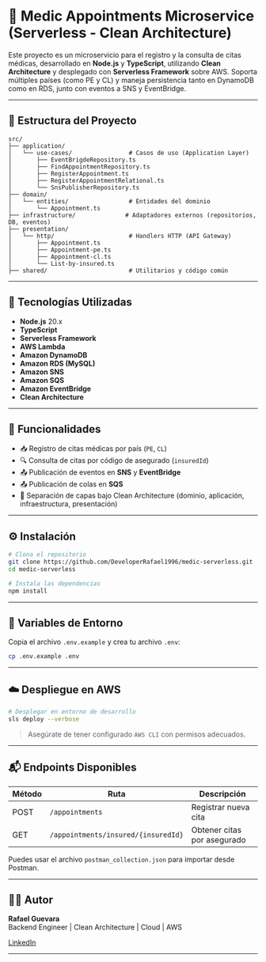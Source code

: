 # 🏥 Medic Appointments Microservice (Serverless - Clean Architecture)

Este proyecto es un microservicio para el registro y la consulta de citas médicas, desarrollado en **Node.js** y **TypeScript**, utilizando **Clean Architecture** y desplegado con **Serverless Framework** sobre AWS. Soporta múltiples países (como PE y CL) y maneja persistencia tanto en DynamoDB como en RDS, junto con eventos a SNS y EventBridge.

---

## 📂 Estructura del Proyecto

```
src/
├── application/
│   └── use-cases/                # Casos de uso (Application Layer)
│       ├── EventBrigdeRepository.ts
│       ├── FindAppointmentRepository.ts
│       ├── RegisterAppointment.ts
│       ├── RegisterAppointmentRelational.ts
│       └── SnsPublisherRepository.ts
├── domain/
│   └── entities/                 # Entidades del dominio
│       └── Appointment.ts
├── infrastructure/              # Adaptadores externos (repositorios, DB, eventos)
├── presentation/
│   └── http/                     # Handlers HTTP (API Gateway)
│       ├── Appointment.ts
│       ├── Appointment-pe.ts
│       ├── Appointment-cl.ts
│       └── List-by-insured.ts
├── shared/                       # Utilitarios y código común
```

---

## 🚀 Tecnologías Utilizadas

- **Node.js** 20.x
- **TypeScript**
- **Serverless Framework**
- **AWS Lambda**
- **Amazon DynamoDB**
- **Amazon RDS (MySQL)**
- **Amazon SNS**
- **Amazon SQS**
- **Amazon EventBridge**
- **Clean Architecture**

---

## 📌 Funcionalidades

- 📥 Registro de citas médicas por país (`PE`, `CL`)
- 🔍 Consulta de citas por código de asegurado (`insuredId`)
- 📤 Publicación de eventos en **SNS** y **EventBridge**
- 📤 Publicación de colas en **SQS**
- 🧱 Separación de capas bajo Clean Architecture (dominio, aplicación, infraestructura, presentación)

---

## ⚙️ Instalación

```bash
# Clona el repositorio
git clone https://github.com/DeveloperRafael1996/medic-serverless.git
cd medic-serverless

# Instala las dependencias
npm install
```

---

## 🔐 Variables de Entorno

Copia el archivo `.env.example` y crea tu archivo `.env`:

```bash
cp .env.example .env
```

---

## ☁️ Despliegue en AWS

```bash
# Desplegar en entorno de desarrollo
sls deploy --verbose
```

> Asegúrate de tener configurado `AWS CLI` con permisos adecuados.

---

## 📬 Endpoints Disponibles

| Método | Ruta                                     | Descripción                             |
|--------|------------------------------------------|-----------------------------------------|
| POST   | `/appointments`                          | Registrar nueva cita                    |
| GET    | `/appointments/insured/{insuredId}`      | Obtener citas por asegurado             |


Puedes usar el archivo `postman_collection.json` para importar desde Postman.

---

## 👨‍💻 Autor

**Rafael Guevara**  
Backend Engineer  | Clean Architecture | Cloud | AWS

[LinkedIn](https://www.linkedin.com/in/rafaelguevara)

---
